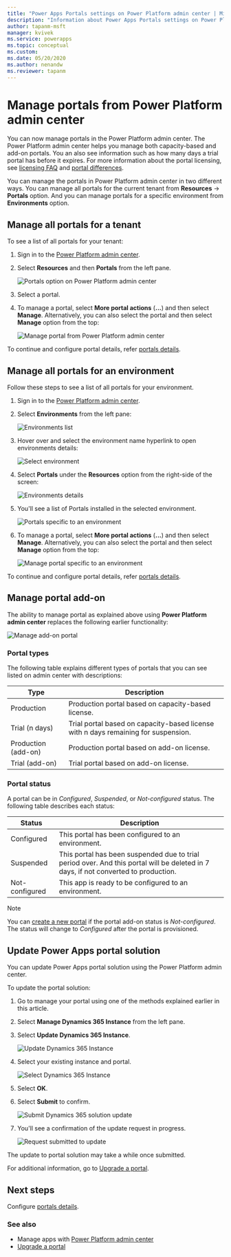 ```yaml
---
title: "Power Apps Portals settings on Power Platform admin center | MicrosoftDocs"
description: "Information about Power Apps Portals settings on Power Platform admin center."
author: tapanm-msft
manager: kvivek
ms.service: powerapps
ms.topic: conceptual
ms.custom: 
ms.date: 05/20/2020
ms.author: nenandw
ms.reviewer: tapanm
---
```


# Manage portals from Power Platform admin center

You can now manage portals in the Power Platform admin center. The Power Platform admin center helps you manage both capacity-based and add-on portals. You an also see information such as how many days a trial portal has before it expires. For more information about the portal licensing, see [licensing FAQ](https://docs.microsoft.com/power-platform/admin/powerapps-flow-licensing-faq#portals) and [portal differences](https://docs.microsoft.com/powerapps/maker/portals/faq#what-is-the-difference-between-power-apps-portals-dynamics-365-portals-and-add-on-portals).

You can manage the portals in Power Platform admin center in two different ways. You can manage all portals for the current tenant from **Resources** -> **Portals** option. And you can manage portals for a specific environment from **Environments** option.

## Manage all portals for a tenant

To see a list of all portals for your tenant:

1. Sign in to the [Power Platform admin center](https://admin.powerplatform.microsoft.com/).

1. Select **Resources** and then **Portals** from the left pane.

    ![Portals option on Power Platform admin center](media/power-platform-admin-center/manage-portals-all-environments.png "Portals option on Power Platform admin center")

1. Select a portal.

1. To manage a portal, select **More portal actions** (**...**) and then select **Manage**. Alternatively, you can also select the portal and then select **Manage** option from the top:

    ![Manage portal from Power Platform admin center](media/power-platform-admin-center/portals-manage-ppac.png "Manage portal from Power Platform admin center")

To continue and configure portal details, refer [portals details](https://docs.microsoft.com/powerapps/maker/portals/admin/portal-details).

## Manage all portals for an environment

Follow these steps to see a list of all portals for your environment.

1. Sign in to the [Power Platform admin center](https://admin.powerplatform.microsoft.com/).

1. Select **Environments** from the left pane:

    ![Environments list](media/power-platform-admin-center/environments-list.png "Environments list")

1. Hover over and select the environment name hyperlink to open environments details:

    ![Select environment](media/power-platform-admin-center/select-environment.png "Select environment")

1. Select **Portals** under the **Resources** option from the right-side of the screen:

    ![Environments details](media/power-platform-admin-center/environment-details.png "Environments details")

1. You'll see a list of Portals installed in the selected environment.

    ![Portals specific to an environment](media/power-platform-admin-center/environments-portals.png "Portals specific to an environment")

1. To manage a portal, select **More portal actions** (**...**) and then select **Manage**. Alternatively, you can also select the portal and then select **Manage** option from the top:

    ![Manage portal specific to an environment](media/power-platform-admin-center/manage-environments-portal.png "Manage portal specific to an environment")

To continue and configure portal details, refer [portals details](https://docs.microsoft.com/powerapps/maker/portals/admin/portal-details).

## Manage portal add-on

The ability to manage portal as explained above using **Power Platform admin center** replaces the following earlier functionality:

![Manage add-on portal](media/power-platform-admin-center/old-admin-center.png "Manage add-on portal")

### Portal types

The following table explains different types of portals that you can see listed on admin center with descriptions:

| **Type**            | **Description**                                                                    |
|---------------------|------------------------------------------------------------------------------------|
| Production          | Production portal based on capacity-based license.                                  |
| Trial (n days)      | Trial portal based on capacity-based license with n days remaining for suspension. |
| Production (add-on) | Production portal based on add-on license.                                          |
| Trial (add-on)      | Trial portal based on add-on license.                                               |

### Portal status

A portal can be in *Configured*, *Suspended*, or *Not-configured* status. The following table describes each status:

| **Status**     | **Description**                                                                                                                 |
|----------------|---------------------------------------------------------------------------------------------------------------------------------|
| Configured     | This portal has been configured to an environment.                                                                              |
| Suspended      | This portal has been suspended due to trial period over. And this portal will be deleted in 7 days, if not converted to production. |
| Not-configured | This app is ready to be configured to an environment.                                                                           |

> [!NOTE]
> You can [create a new portal](https://docs.microsoft.com/powerapps/maker/portals/provision-portal-add-on) if the portal add-on status is *Not-configured*. The status will change to *Configured* after the portal is provisioned.

## Update Power Apps portal solution

You can update Power Apps portal solution using the Power Platform admin center.

To update the portal solution:

1. Go to manage your portal using one of the methods explained earlier in this article.

1. Select **Manage Dynamics 365 Instance** from the left pane.

1. Select **Update Dynamics 365 Instance**.

    ![Update Dynamics 365 Instance](media/power-platform-admin-center/update-dynamics365-instance.png "Update Dynamics 365 Instance")

1. Select your existing instance and portal.

    ![Select Dynamics 365 Instance](media/power-platform-admin-center/select-dynamics365-instance.png "Select Dynamics 365 Instance")

1. Select **OK**.

1. Select **Submit** to confirm.

    ![Submit Dynamics 365 solution update](media/power-platform-admin-center/submit-selection.png "Submit Dynamics 365 solution update")

1. You'll see a confirmation of the update request in progress.

    ![Request submitted to update](media/power-platform-admin-center/update-request-submitted.png "Request submitted to update")

The update to portal solution may take a while once submitted.

For additional information, go to [Upgrade a portal](upgrade-portal.md).

## Next steps

Configure [portals details](https://docs.microsoft.com/powerapps/maker/portals/admin/portal-details).

### See also

- Manage apps with [Power Platform admin center](https://docs.microsoft.com/power-platform/admin/manage-apps)
- [Upgrade a portal](upgrade-portal.md)
